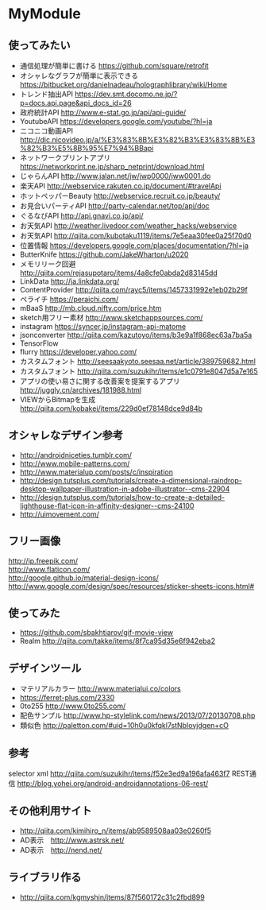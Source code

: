 # MyModule
## 使ってみたい
* 通信処理が簡単に書ける https://github.com/square/retrofit
* オシャレなグラフが簡単に表示できる https://bitbucket.org/danielnadeau/holographlibrary/wiki/Home
* トレンド抽出API https://dev.smt.docomo.ne.jp/?p=docs.api.page&api_docs_id=26
* 政府統計API http://www.e-stat.go.jp/api/api-guide/
* YoutubeAPI https://developers.google.com/youtube/?hl=ja
* ニコニコ動画API http://dic.nicovideo.jp/a/%E3%83%8B%E3%82%B3%E3%83%8B%E3%82%B3%E5%8B%95%E7%94%BBapi
* ネットワークプリントアプリ https://networkprint.ne.jp/sharp_netprint/download.html
* じゃらんAPI http://www.jalan.net/jw/jwp0000/jww0001.do
* 楽天API http://webservice.rakuten.co.jp/document/#travelApi
* ホットペッパーBeauty http://webservice.recruit.co.jp/beauty/
* お見合いパーティAPI http://party-calendar.net/top/api/doc
* ぐるなびAPI http://api.gnavi.co.jp/api/
* お天気API http://weather.livedoor.com/weather_hacks/webservice
* お天気API http://qiita.com/kubotaku1119/items/7e5eaa30fee0a25f70d0
* 位置情報 https://developers.google.com/places/documentation/?hl=ja
* ButterKnife https://github.com/JakeWharton/u2020
* メモリリーク回避 http://qiita.com/rejasupotaro/items/4a8cfe0abda2d83145dd
* LinkData http://ja.linkdata.org/
* ContentProvider http://qiita.com/rayc5/items/1457331992e1eb02b29f
* ペライチ https://peraichi.com/
* mBaaS http://mb.cloud.nifty.com/price.htm
* sketch用フリー素材 http://www.sketchappsources.com/
* instagram https://syncer.jp/instagram-api-matome
* jsonconverter http://qiita.com/kazutoyo/items/b3e9a1f868ec63a7ba5a
* TensorFlow
* flurry https://developer.yahoo.com/
* カスタムフォント http://seesaakyoto.seesaa.net/article/389759682.html
* カスタムフォント http://qiita.com/suzukihr/items/e1c0791e8047d5a7e165
* アプリの使い易さに関する改善案を提案するアプリ http://juggly.cn/archives/181988.html
* VIEWからBitmapを生成 http://qiita.com/kobakei/items/229d0ef78148dce9d84b

## オシャレなデザイン参考
* http://androidniceties.tumblr.com/
* http://www.mobile-patterns.com/
* http://www.materialup.com/posts/c/inspiration
* http://design.tutsplus.com/tutorials/create-a-dimensional-raindrop-desktop-wallpaper-illustration-in-adobe-illustrator--cms-22904
* http://design.tutsplus.com/tutorials/how-to-create-a-detailed-lighthouse-flat-icon-in-affinity-designer--cms-24100
* http://uimovement.com/

## フリー画像
http://jp.freepik.com/
<br>
http://www.flaticon.com/
<br>
http://google.github.io/material-design-icons/
<br>
http://www.google.com/design/spec/resources/sticker-sheets-icons.html#


## 使ってみた
* https://github.com/sbakhtiarov/gif-movie-view
* Realm http://qiita.com/takke/items/8f7ca95d35e6f942eba2

## デザインツール
* マテリアルカラー http://www.materialui.co/colors
* https://ferret-plus.com/2330
* 0to255 http://www.0to255.com/
* 配色サンプル http://www.hp-stylelink.com/news/2013/07/20130708.php
* 類似色 http://paletton.com/#uid=10h0u0kfqkl7stNbIovjdgen+cO

## 参考
selector xml
http://qiita.com/suzukihr/items/f52e3ed9a196afa463f7
REST通信 http://blog.yohei.org/android-androidannotations-06-rest/

## その他利用サイト
* http://qiita.com/kimihiro_n/items/ab9589508aa03e0260f5
* AD表示　http://www.astrsk.net/
* AD表示　http://nend.net/

## ライブラリ作る
* http://qiita.com/kgmyshin/items/87f560172c31c2fbd899

